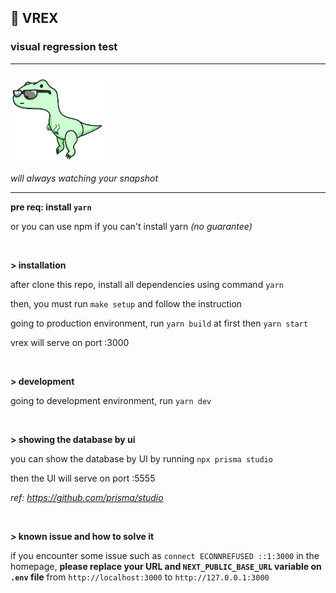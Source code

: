 ## **🦖 VREX**

### visual regression test

---

<img src="./public/vrex-mascot.png" alt="vrex" style="width:150px;"/>

_will always watching your snapshot_

---

**pre req: install `yarn`**

or you can use npm if you can't install yarn _(no guarantee)_

</br>

**> installation**

after clone this repo, install all dependencies using command `yarn`

then, you must run `make setup` and follow the instruction

going to production environment, run `yarn build` at first then `yarn start`

vrex will serve on port :3000

<br/>

**> development**

going to development environment, run `yarn dev`

<br/>

**> showing the database by ui**

you can show the database by UI by running `npx prisma studio`

then the UI will serve on port :5555

_ref: https://github.com/prisma/studio_

<br/>

**> known issue and how to solve it**

if you encounter some issue such as `connect ECONNREFUSED ::1:3000` in the homepage, **please replace your URL and `NEXT_PUBLIC_BASE_URL` variable on `.env` file** from `http://localhost:3000` to `http://127.0.0.1:3000`

